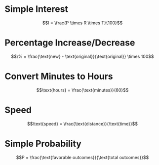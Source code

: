 # Simple Interest

```math
I = \frac{P \times R \times T}{100}
```

# Percentage Increase/Decrease

```math
\% = \frac{\text{new} - \text{original}}{\text{original}} \times 100
```

# Convert Minutes to Hours

```math
\text{hours} = \frac{\text{minutes}}{60}
```

# Speed

```math
\text{speed} = \frac{\text{distance}}{\text{time}}
```

# Simple Probability

```math
P = \frac{\text{favorable outcomes}}{\text{total outcomes}}
```
